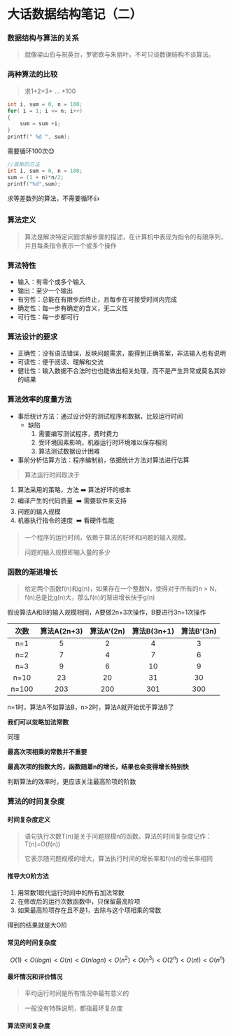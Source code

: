 # 大话数据结构笔记（二）

### 数据结构与算法的关系

> 就像梁山伯与祝英台，罗密欧与朱丽叶。不可只谈数据结构不谈算法。

### 两种算法的比较

> 求1+2+3+ ... +100

```c
int i, sum = 0, n = 100;
for( i = 1; i <= n; i++)
{
    sum = sum +i;
}
printf(" %d ", sum);
```
需要循环100次:sweat:

```c
//高斯的方法
int i, sum = 0, n = 100;
sum = (1 + n)*n/2;
printf("%d",sum);
```
求等差数列的算法，不需要循环:+1:

### 算法定义

> 算法是解决特定问题求解步骤的描述，在计算机中表现为指令的有限序列，并且每条指令表示一个或多个操作

### 算法特性

- 输入：有零个或多个输入
- 输出：至少一个输出
- 有穷性：总能在有限步后终止，且每步在可接受时间内完成
- 确定性：每一步有确定的含义，无二义性
- 可行性：每一步都可行

### 算法设计的要求

- 正确性：没有语法错误，反映问题需求，能得到正确答案，非法输入也有说明
- 可读性：便于阅读、理解和交流
- 健壮性：输入数据不合法时也也能做出相关处理，而不是产生异常或莫名其妙的结果

### 算法效率的度量方法

- 事后统计方法：通过设计好的测试程序和数据，比较运行时间
  - 缺陷
    1. 需要编写测试程序，费时费力
    2. 受环境因素影响，机器运行时环境难以保存相同
    3. 算法测试数据设计困难
- 事前分析估算方法：程序编制前，依据统计方法对算法进行估算



> 算法运行时间取决于

1. 算法采用的策略，方法   :arrow_right:  算法好坏的根本
2. 编译产生的代码质量​ ​ :arrow_right:  需要软件来支持
3. 问题的输入规模
4. 机器执行指令的速度​ ​ :arrow_right:  看硬件性能

> 一个程序的运行时间，依赖于算法的好坏和问题的输入规模。
>
> 问题的输入规模即输入量的多少

### 函数的渐进增长

> 给定两个函数f(n)和g(n)，如果存在一个整数N，使得对于所有的n > N，f(n)总是比g(n)大，那么f(n)的渐进增长快于g(n)

假设算法A和B的输入规模相同，A要做2n+3次操作，B要进行3n+1次操作

| 次数  | 算法A(2n+3) | 算法A'(2n) | 算法B(3n+1) | 算法B'(3n) |
| :---: | :---------: | :--------: | :---------: | :--------: |
|  n=1  |      5      |     2      |      4      |     3      |
|  n=2  |      7      |     4      |      7      |     6      |
|  n=3  |      9      |     6      |     10      |     9      |
| n=10  |     23      |     20     |     31      |     30     |
| n=100 |     203     |    200     |     301     |    300     |

n=1时，算法A不如算法B，n>2时，算法A就开始优于算法B了

**我们可以忽略加法常数**

同理

**最高次项相乘的常数并不重要**

**最高次项的指数大的，函数随着n的增长，结果也会变得增长特别快**

判断算法的效率时，更应该关注最高阶项的阶数

### 算法的时间复杂度

#### 时间复杂度定义

> 语句执行次数T(n)是关于问题规模n的函数。算法的时间复杂度记作：T(n)=O(f(n))
>
> 它表示随问题规模的增大，算法执行时间的增长率和f(n)的增长率相同

#### 推导大O阶方法

1. 用常数1取代运行时间中的所有加法常数
2. 在修改后的运行次数函数中，只保留最高阶项
3. 如果最高阶项存在且不是1，去除与这个项相乘的常数

得到的结果就是大O阶

#### 常见的时间复杂度

$$
O(1)<O(logn)<O(n)<O(nlogn)<O(n^2)<O(n^3)<O(2^n)<O(n!)<O(n^n)
$$

#### 最坏情况和评价情况

> 平均运行时间是所有情况中最有意义的

> 一般没有特殊说明，都指最坏复杂度

#### 算法空间复杂度







